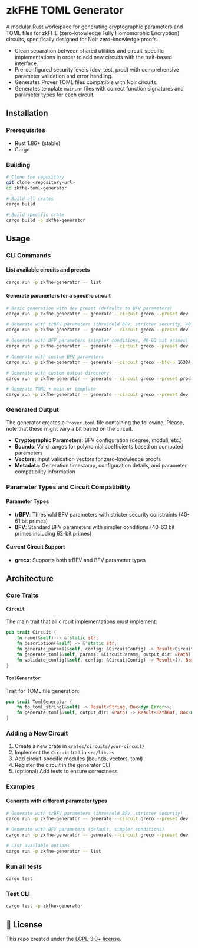 # zkFHE TOML Generator

A modular Rust workspace for generating cryptographic parameters and TOML files for zkFHE (zero-knowledge Fully Homomorphic Encryption) circuits, specifically designed for Noir zero-knowledge proofs.

- Clean separation between shared utilities and circuit-specific implementations in order to add new circuits with the trait-based interface.
- Pre-configured security levels (dev, test, prod) with comprehensive parameter validation and error handling.
- Generates Prover TOML files compatible with Noir circuits.
- Generates template `main.nr` files with correct function signatures and parameter types for each circuit.

## Installation

### Prerequisites

- Rust 1.86+ (stable)
- Cargo

### Building

```bash
# Clone the repository
git clone <repository-url>
cd zkfhe-toml-generator

# Build all crates
cargo build

# Build specific crate
cargo build -p zkfhe-generator
```

## Usage

### CLI Commands

#### List available circuits and presets
```bash
cargo run -p zkfhe-generator -- list
```

#### Generate parameters for a specific circuit
```bash
# Basic generation with dev preset (defaults to BFV parameters)
cargo run -p zkfhe-generator -- generate --circuit greco --preset dev

# Generate with trBFV parameters (threshold BFV, stricter security, 40-61 bit primes)
cargo run -p zkfhe-generator -- generate --circuit greco --preset dev --parameter-type trbfv

# Generate with BFV parameters (simpler conditions, 40-63 bit primes)
cargo run -p zkfhe-generator -- generate --circuit greco --preset dev --parameter-type bfv

# Generate with custom BFV parameters
cargo run -p zkfhe-generator -- generate --circuit greco --bfv-n 16384 --z 2000 --lambda 128

# Generate with custom output directory
cargo run -p zkfhe-generator -- generate --circuit greco --preset prod --output ./my-output

# Generate TOML + main.nr template
cargo run -p zkfhe-generator -- generate --circuit greco --preset dev --main
```

### Generated Output

The generator creates a `Prover.toml` file containing the following. Please, note that these might vary a bit based on the circuit.

- **Cryptographic Parameters**: BFV configuration (degree, moduli, etc.)
- **Bounds**: Valid ranges for polynomial coefficients based on computed parameters
- **Vectors**: Input validation vectors for zero-knowledge proofs
- **Metadata**: Generation timestamp, configuration details, and parameter compatibility information

### Parameter Types and Circuit Compatibility

#### Parameter Types
- **trBFV**: Threshold BFV parameters with stricter security constraints (40-61 bit primes)
- **BFV**: Standard BFV parameters with simpler conditions (40-63 bit primes including 62-bit primes)

#### Current Circuit Support
- **greco**: Supports both trBFV and BFV parameter types

## Architecture

### Core Traits

#### `Circuit`
The main trait that all circuit implementations must implement:

```rust
pub trait Circuit {
    fn name(&self) -> &'static str;
    fn description(&self) -> &'static str;
    fn generate_params(&self, config: &CircuitConfig) -> Result<CircuitParams, Box<dyn Error>>;
    fn generate_toml(&self, params: &CircuitParams, output_dir: &Path) -> Result<(), Box<dyn Error>>;
    fn validate_config(&self, config: &CircuitConfig) -> Result<(), Box<dyn Error>>;
}
```

#### `TomlGenerator`
Trait for TOML file generation:

```rust
pub trait TomlGenerator {
    fn to_toml_string(&self) -> Result<String, Box<dyn Error>>;
    fn generate_toml(&self, output_dir: &Path) -> Result<PathBuf, Box<dyn Error>>;
}
```

### Adding a New Circuit

1. Create a new crate in `crates/circuits/your-circuit/`
2. Implement the `Circuit` trait in `src/lib.rs`
3. Add circuit-specific modules (bounds, vectors, toml)
4. Register the circuit in the generator CLI
5. (optional) Add tests to ensure correctness

### Examples

#### Generate with different parameter types
```bash
# Generate with trBFV parameters (threshold BFV, stricter security)
cargo run -p zkfhe-generator -- generate --circuit greco --preset dev --parameter-type trbfv --verbose

# Generate with BFV parameters (default, simpler conditions)
cargo run -p zkfhe-generator -- generate --circuit greco --preset dev --parameter-type bfv --verbose

# List available options
cargo run -p zkfhe-generator -- list
```

### Run all tests
```bash
cargo test
```

### Test CLI
```bash
cargo test -p zkfhe-generator
```

## 📄 License

This repo created under the [LGPL-3.0+ license](LICENSE).